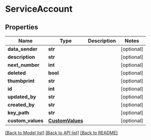 # ServiceAccount

## Properties
Name | Type | Description | Notes
------------ | ------------- | ------------- | -------------
**data_sender** | **str** |  | [optional] 
**description** | **str** |  | [optional] 
**next_number** | **int** |  | [optional] 
**deleted** | **bool** |  | [optional] 
**thumbprint** | **str** |  | [optional] 
**id** | **int** |  | [optional] 
**updated_by** | **str** |  | [optional] 
**created_by** | **str** |  | [optional] 
**key_path** | **str** |  | [optional] 
**custom_values** | [**CustomValues**](CustomValues.md) |  | [optional] 

[[Back to Model list]](../README.md#documentation-for-models) [[Back to API list]](../README.md#documentation-for-api-endpoints) [[Back to README]](../README.md)

